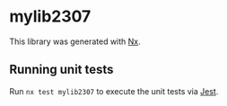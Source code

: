 # mylib2307

This library was generated with [Nx](https://nx.dev).

## Running unit tests

Run `nx test mylib2307` to execute the unit tests via [Jest](https://jestjs.io).
